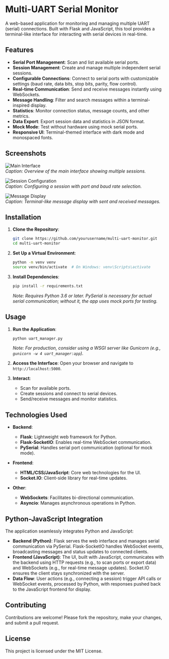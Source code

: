 # Multi-UART Serial Monitor

A web-based application for monitoring and managing multiple UART (serial) connections. Built with Flask and JavaScript, this tool provides a terminal-like interface for interacting with serial devices in real-time.

## Features

- **Serial Port Management**: Scan and list available serial ports.
- **Session Management**: Create and manage multiple independent serial sessions.
- **Configurable Connections**: Connect to serial ports with customizable settings (baud rate, data bits, stop bits, parity, flow control).
- **Real-time Communication**: Send and receive messages instantly using WebSockets.
- **Message Handling**: Filter and search messages within a terminal-inspired display.
- **Statistics**: Monitor connection status, message counts, and other metrics.
- **Data Export**: Export session data and statistics in JSON format.
- **Mock Mode**: Test without hardware using mock serial ports.
- **Responsive UI**: Terminal-themed interface with dark mode and monospaced fonts.

## Screenshots

![Main Interface](screenshots/main_interface.png)  
*Caption: Overview of the main interface showing multiple sessions.*

![Session Configuration](screenshots/session_config.png)  
*Caption: Configuring a session with port and baud rate selection.*

![Message Display](screenshots/message_display.png)  
*Caption: Terminal-like message display with sent and received messages.*

## Installation

1. **Clone the Repository**:
   ```bash
   git clone https://github.com/yourusername/multi-uart-monitor.git
   cd multi-uart-monitor
   ```

2. **Set Up a Virtual Environment**:
   ```bash
   python -m venv venv
   source venv/bin/activate  # On Windows: venv\Scripts\activate
   ```

3. **Install Dependencies**:
   ```bash
   pip install -r requirements.txt
   ```

   *Note: Requires Python 3.6 or later. PySerial is necessary for actual serial communication; without it, the app uses mock ports for testing.*

## Usage

1. **Run the Application**:
   ```bash
   python uart_manager.py
   ```

   *Note: For production, consider using a WSGI server like Gunicorn (e.g., `gunicorn -w 4 uart_manager:app`).*

2. **Access the Interface**:
   Open your browser and navigate to `http://localhost:5000`.

3. **Interact**:
   - Scan for available ports.
   - Create sessions and connect to serial devices.
   - Send/receive messages and monitor statistics.

## Technologies Used

- **Backend**:
  - **Flask**: Lightweight web framework for Python.
  - **Flask-SocketIO**: Enables real-time WebSocket communication.
  - **PySerial**: Handles serial port communication (optional for mock mode).

- **Frontend**:
  - **HTML/CSS/JavaScript**: Core web technologies for the UI.
  - **Socket.IO**: Client-side library for real-time updates.

- **Other**:
  - **WebSockets**: Facilitates bi-directional communication.
  - **Asyncio**: Manages asynchronous operations in Python.

## Python-JavaScript Integration

The application seamlessly integrates Python and JavaScript:
- **Backend (Python)**: Flask serves the web interface and manages serial communication via PySerial. Flask-SocketIO handles WebSocket events, broadcasting messages and status updates to connected clients.
- **Frontend (JavaScript)**: The UI, built with JavaScript, communicates with the backend using HTTP requests (e.g., to scan ports or export data) and WebSockets (e.g., for real-time message updates). Socket.IO ensures the client stays synchronized with the server.
- **Data Flow**: User actions (e.g., connecting a session) trigger API calls or WebSocket events, processed by Python, with responses pushed back to the JavaScript frontend for display.

## Contributing

Contributions are welcome! Please fork the repository, make your changes, and submit a pull request.

## License

This project is licensed under the MIT License.
